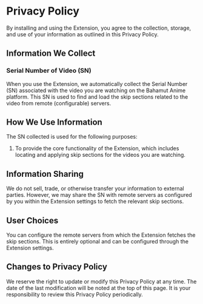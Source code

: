 # Privacy Policy

By installing and using the Extension, you agree to the collection, storage, and use of your information as outlined in this Privacy Policy.

## Information We Collect

### Serial Number of Video (SN)

When you use the Extension, we automatically collect the Serial Number (SN) associated with the video you are watching on the Bahamut Anime platform. This SN is used to find and load the skip sections related to the video from remote (configurable) servers.

## How We Use Information

The SN collected is used for the following purposes:

1. To provide the core functionality of the Extension, which includes locating and applying skip sections for the videos you are watching.

## Information Sharing

We do not sell, trade, or otherwise transfer your information to external parties. However, we may share the SN with remote servers as configured by you within the Extension settings to fetch the relevant skip sections.

## User Choices

You can configure the remote servers from which the Extension fetches the skip sections. This is entirely optional and can be configured through the Extension settings.

## Changes to Privacy Policy

We reserve the right to update or modify this Privacy Policy at any time. The date of the last modification will be noted at the top of this page. It is your responsibility to review this Privacy Policy periodically.
